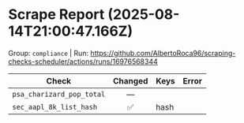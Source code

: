 # Scrape Report (2025-08-14T21:00:47.166Z)

Group: `compliance`  |  Run: https://github.com/AlbertoRoca96/scraping-checks-scheduler/actions/runs/16976568344

| Check | Changed | Keys | Error |
|---|:---:|:--|:--|
| `psa_charizard_pop_total` | — |  |  |
| `sec_aapl_8k_list_hash` | ✅ | hash |  |
